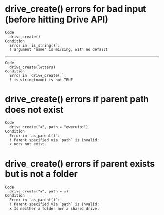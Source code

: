 # drive_create() errors for bad input (before hitting Drive API)

    Code
      drive_create()
    Condition
      Error in `is_string()`:
      ! argument "name" is missing, with no default

---

    Code
      drive_create(letters)
    Condition
      Error in `drive_create()`:
      ! is_string(name) is not TRUE

# drive_create() errors if parent path does not exist

    Code
      drive_create("a", path = "qweruiop")
    Condition
      Error in `as_parent()`:
      ! Parent specified via `path` is invalid:
      x Does not exist.

# drive_create() errors if parent exists but is not a folder

    Code
      drive_create("a", path = x)
    Condition
      Error in `as_parent()`:
      ! Parent specified via `path` is invalid:
      x Is neither a folder nor a shared drive.

